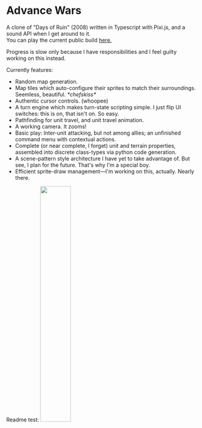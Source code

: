 # Advance Wars

A clone of "Days of Ruin" (2008) written in Typescript with Pixi.js, and a sound API when I get around to it.  
You can play the current public build [here.](https://xpgram.github.io/armed-revolt/game.html)

Progress is slow only because I have responsibilities and I feel guilty working on this instead.

Currently features:
 - Random map generation.
 - Map tiles which auto-configure their sprites to match their surroundings. Seemless, beautiful. *\*chefskiss\**
 - Authentic cursor controls. (whoopee)
 - A turn engine which makes turn-state scripting simple. I just flip UI switches: this is on, that isn't on. So easy.
 - Pathfinding for unit travel, and unit travel animation.
 - A working camera. It zooms!
 - Basic play: Inter-unit attacking, but not among allies; an unfinished command menu with contextual actions.
 - Complete (or near complete, I forget) unit and terrain properties, assembled into discrete class-types via python code generation.
 - A scene-pattern style architecture I have yet to take advantage of. But see, I plan for the future. That's why I'm a special boy.
 - Efficient sprite-draw management—I'm working on this, actually. Nearly there.

Readme test:
<img src="https://github.com/xpgram/advance-wars/blob/master/docs/demo-reels/troop-pathing.gif" width="40%">

